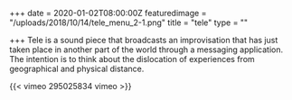 +++
date = 2020-01-02T08:00:00Z
featuredimage = "/uploads/2018/10/14/tele_menu_2-1.png"
title = "tele"
type = ""

+++
Tele is a sound piece that broadcasts an improvisation that has just taken place in another part of the world through a messaging application. The intention is to think about the dislocation of experiences from geographical and physical distance.

{{< vimeo 295025834 vimeo >}}